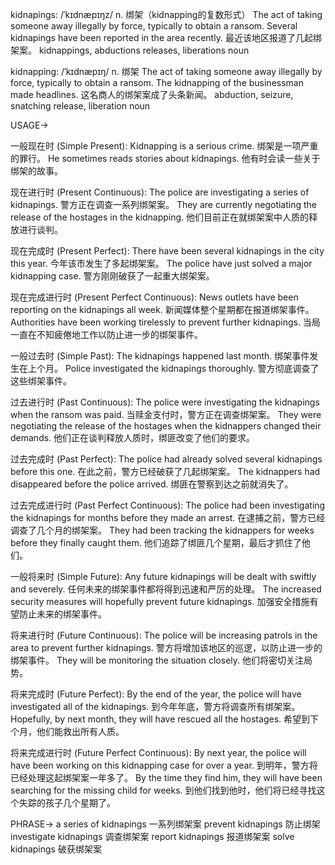 kidnapings: /ˈkɪdnæpɪŋz/
n.
绑架（kidnapping的复数形式）
The act of taking someone away illegally by force, typically to obtain a ransom.
Several kidnapings have been reported in the area recently. 最近该地区报道了几起绑架案。
kidnappings, abductions
releases, liberations
noun


kidnapping: /ˈkɪdnæpɪŋ/
n.
绑架
The act of taking someone away illegally by force, typically to obtain a ransom.
The kidnapping of the businessman made headlines.  这名商人的绑架案成了头条新闻。
abduction, seizure, snatching
release, liberation
noun


USAGE->

一般现在时 (Simple Present):
Kidnapping is a serious crime. 绑架是一项严重的罪行。
He sometimes reads stories about kidnapings. 他有时会读一些关于绑架的故事。

现在进行时 (Present Continuous):
The police are investigating a series of kidnapings. 警方正在调查一系列绑架案。
They are currently negotiating the release of the hostages in the kidnapping. 他们目前正在就绑架案中人质的释放进行谈判。


现在完成时 (Present Perfect):
There have been several kidnapings in the city this year. 今年该市发生了多起绑架案。
The police have just solved a major kidnapping case. 警方刚刚破获了一起重大绑架案。


现在完成进行时 (Present Perfect Continuous):
News outlets have been reporting on the kidnapings all week.  新闻媒体整个星期都在报道绑架事件。
Authorities have been working tirelessly to prevent further kidnapings.  当局一直在不知疲倦地工作以防止进一步的绑架事件。


一般过去时 (Simple Past):
The kidnapings happened last month. 绑架事件发生在上个月。
Police investigated the kidnapings thoroughly. 警方彻底调查了这些绑架事件。


过去进行时 (Past Continuous):
The police were investigating the kidnapings when the ransom was paid. 当赎金支付时，警方正在调查绑架案。
They were negotiating the release of the hostages when the kidnappers changed their demands. 他们正在谈判释放人质时，绑匪改变了他们的要求。


过去完成时 (Past Perfect):
The police had already solved several kidnapings before this one. 在此之前，警方已经破获了几起绑架案。
The kidnappers had disappeared before the police arrived.  绑匪在警察到达之前就消失了。


过去完成进行时 (Past Perfect Continuous):
The police had been investigating the kidnapings for months before they made an arrest. 在逮捕之前，警方已经调查了几个月的绑架案。
They had been tracking the kidnappers for weeks before they finally caught them.  他们追踪了绑匪几个星期，最后才抓住了他们。


一般将来时 (Simple Future):
Any future kidnapings will be dealt with swiftly and severely.  任何未来的绑架事件都将得到迅速和严厉的处理。
The increased security measures will hopefully prevent future kidnapings.  加强安全措施有望防止未来的绑架事件。


将来进行时 (Future Continuous):
The police will be increasing patrols in the area to prevent further kidnapings. 警方将增加该地区的巡逻，以防止进一步的绑架事件。
They will be monitoring the situation closely. 他们将密切关注局势。


将来完成时 (Future Perfect):
By the end of the year, the police will have investigated all of the kidnapings. 到今年年底，警方将调查所有绑架案。
Hopefully, by next month, they will have rescued all the hostages.  希望到下个月，他们能救出所有人质。



将来完成进行时 (Future Perfect Continuous):
By next year, the police will have been working on this kidnapping case for over a year.  到明年，警方将已经处理这起绑架案一年多了。
By the time they find him, they will have been searching for the missing child for weeks.  到他们找到他时，他们将已经寻找这个失踪的孩子几个星期了。


PHRASE->
a series of kidnapings 一系列绑架案
prevent kidnapings 防止绑架
investigate kidnapings 调查绑架案
report kidnapings 报道绑架案
solve kidnapings 破获绑架案
